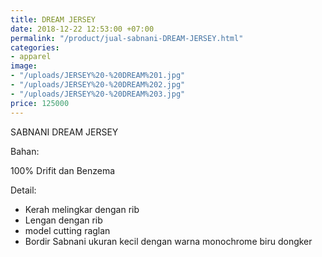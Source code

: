 ```yaml
---
title: DREAM JERSEY
date: 2018-12-22 12:53:00 +07:00
permalink: "/product/jual-sabnani-DREAM-JERSEY.html"
categories:
- apparel
image:
- "/uploads/JERSEY%20-%20DREAM%201.jpg"
- "/uploads/JERSEY%20-%20DREAM%202.jpg"
- "/uploads/JERSEY%20-%20DREAM%203.jpg"
price: 125000
---
```


SABNANI
DREAM JERSEY

Bahan:

100% Drifit dan Benzema


Detail:

- Kerah melingkar dengan rib
- Lengan dengan rib
- model cutting raglan
- Bordir Sabnani ukuran kecil dengan warna monochrome biru dongker